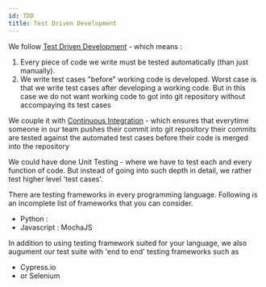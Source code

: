 ```yaml
---
id: TDD
title: Test Driven Development
---
```

We follow [Test Driven Development](https://en.wikipedia.org/wiki/Test-driven_development) - which means :
1. Every piece of code we write must be tested automatically (than just manually).
2. We write test cases "before" working code is developed. Worst case is that we write test cases after developing a working code. But in this case we do not want working code to got into git repository without accompaying its test cases

We couple it with [Continuous Integration](CICD) - which ensures that everytime someone in our team pushes their commit into git repository their commits are tested against the automated test cases before their code is merged into the repository

We could have done Unit Testing - where we have to test each and every function of code. But instead of going into such depth in detail, we rather test higher level 'test cases'. 

There are testing frameworks in every programming language. Following is an incomplete list of frameworks that you can consider.

* Python : 
* Javascript : MochaJS

In addition to using testing framework suited for your language, we also augument our test suite with 'end to end' testing frameworks such as
* Cypress.io
* or Selenium